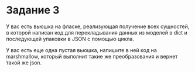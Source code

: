 # Задание 3

У вас есть вьюшка на фласке, реализующая получение всех сущностей, в которой написан код для перекладывания данных из моделей в dict и последующей упаковки в JSON c помощью цикла.

У вас есть еще одна пустая вьюшка, напишите в ней код на marshmallow, который выполнит такие же преобразования и вернет такой же json.
